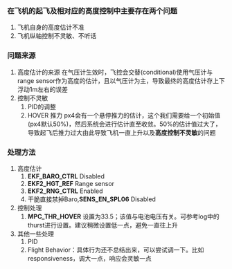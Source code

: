 ### 在飞机的起飞及相对应的高度控制中主要存在两个问题
  1. 飞机自身的高度估计不准
  2. 飞机纵轴控制不灵敏、不听话
### 问题来源
  1. 高度估计的来源
      在气压计生效时，飞控会交替(conditional)使用气压计与range sensor作为高度的估计，且以气压计为主，导致最终的高度估计存上下浮动1m左右的误差
  2. 控制不灵敏
     1. PID的调整
     2. HOVER 推力
        px4会有一个悬停推力的估计，这个我们需要给一个初始值(px4默认50%)，然后系统会进行估计直至收敛。50%的估计值过大了，导致起飞后推力过大由此导致飞机一直上升以及**高度控制不灵敏**的问题
### 处理方法

  1. 高度估计
     1. **EKF_BARO_CTRL** Disabled
     2. **EKF2_HGT_REF** Range sensor
     3. **EKF2_RNG_CTRL** Enabled
     4. 干脆直接禁掉Baro,**SENS_EN_SPL06** Disabled
  2. 控制处理
     1. **MPC_THR_HOVER** 设置为33.5；该值与电池电压有关。可参考log中的thurst进行设置。建议稍微设置低一点，避免一直往上升
  3. 其他一些处理
     1. PID
     2. Flight Behavior：具体行为还不总结出来，可以尝试调一下。比如responsiveness，调大一点，响应会灵敏一点
